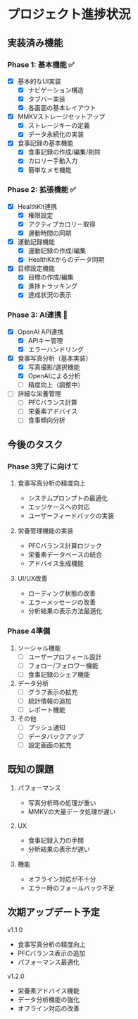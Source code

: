 # プロジェクト進捗状況

## 実装済み機能

### Phase 1: 基本機能 ✅
- [x] 基本的なUI実装
  - [x] ナビゲーション構造
  - [x] タブバー実装
  - [x] 各画面の基本レイアウト
- [x] MMKVストレージセットアップ
  - [x] ストレージキーの定義
  - [x] データ永続化の実装
- [x] 食事記録の基本機能
  - [x] 食事記録の作成/編集/削除
  - [x] カロリー手動入力
  - [x] 簡単なメモ機能

### Phase 2: 拡張機能 ✅
- [x] HealthKit連携
  - [x] 権限設定
  - [x] アクティブカロリー取得
  - [x] 運動時間の同期
- [x] 運動記録機能
  - [x] 運動記録の作成/編集
  - [x] HealthKitからのデータ同期
- [x] 目標設定機能
  - [x] 目標の作成/編集
  - [x] 進捗トラッキング
  - [x] 達成状況の表示

### Phase 3: AI連携 🚧
- [x] OpenAI API連携
  - [x] APIキー管理
  - [x] エラーハンドリング
- [x] 食事写真分析（基本実装）
  - [x] 写真撮影/選択機能
  - [x] OpenAIによる分析
  - [ ] 精度向上（調整中）
- [ ] 詳細な栄養管理
  - [ ] PFCバランス計算
  - [ ] 栄養素アドバイス
  - [ ] 食事傾向分析

## 今後のタスク

### Phase 3完了に向けて
1. 食事写真分析の精度向上
   - システムプロンプトの最適化
   - エッジケースへの対応
   - ユーザーフィードバックの実装

2. 栄養管理機能の実装
   - PFCバランス計算ロジック
   - 栄養素データベースの統合
   - アドバイス生成機能

3. UI/UX改善
   - ローディング状態の改善
   - エラーメッセージの改善
   - 分析結果の表示方法最適化

### Phase 4準備
1. ソーシャル機能
   - [ ] ユーザープロフィール設計
   - [ ] フォロー/フォロワー機能
   - [ ] 食事記録のシェア機能

2. データ分析
   - [ ] グラフ表示の拡充
   - [ ] 統計情報の追加
   - [ ] レポート機能

3. その他
   - [ ] プッシュ通知
   - [ ] データバックアップ
   - [ ] 設定画面の拡充

## 既知の課題

1. パフォーマンス
   - 写真分析時の処理が重い
   - MMKVの大量データ処理が遅い

2. UX
   - 食事記録入力の手間
   - 分析結果の表示が遅い

3. 機能
   - オフライン対応が不十分
   - エラー時のフォールバック不足

## 次期アップデート予定

v1.1.0
- 食事写真分析の精度向上
- PFCバランス表示の追加
- パフォーマンス最適化

v1.2.0
- 栄養素アドバイス機能
- データ分析機能の強化
- オフライン対応の改善 